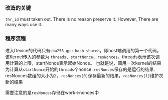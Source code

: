 ### 改造的关键

`thr_id` must taken out. There is no reason preserve it. However, 
There are many ways use it.

### 程序流程
  进入Device的代码只有`sha256_gpu_hash_shared`，即host端调用的第一个代码。该Kernel传入的参数为
`threads`、`startNonce`、`resNonces`。threads表示该次调用计算的上限，startNonce表示起始Nonce。
也就是说，调用一次kernel的结果为计算从`startNonce`开始的`threads`个nonce. `resNonces`保存的是运行的结果. resNonces数组的大小为2，`resNonces[0]`保存最新的结果，`resNonces[1]`维护次新的结果

  需要注意的是`resNonces`存储在work->nonces中


